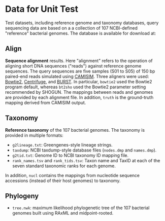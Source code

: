 # Data for Unit Test

Test datasets, including reference genome and taxonomy databases, query sequencing data are based on a a collection of 107 NCBI-defined "reference" bacterial genomes. The database is available for download at:

## Align

**Sequence alignment** results. Here "alignment" refers to the operation of aligning short DNA sequences ("reads") against reference genome sequences. The query sequences are five samples (S01 to S05) of 150 bp paired-end reads simulated using [CAMISIM](https://github.com/CAMI-challenge/CAMISIM/). Three aligners were used: [Bowtie2](http://bowtie-bio.sourceforge.net/bowtie2/index.shtml), [Centrifuge](https://ccb.jhu.edu/software/centrifuge/), and [BURST](https://github.com/knights-lab/BURST). In particular, `bowtie2` used the Bowtie2 program default, whereas `bt2sho` used the Bowtie2 parameter setting recommended by SHOGUN. The mappings between reads and genomes are provided by each alignment file. In addition, `truth` is the ground-truth mapping derived from CAMISIM output.

## Taxonomy

**Reference taxonomy** of the 107 bacterial genomes. The taxonomy is provided in multiple formats:

- `g2lineage.txt`: Greengenes-style lineage strings.
- `taxdump`: NCBI taxdump-style database files (`nodes.dmp` and `names.dmp`).
- `g2tid.txt`: Genome ID to NCBI taxonomy ID mapping file.
- `rank_names.tsv` and `rank_tids.tsv`: Taxon name and TaxID at each of the seven standard taxonomic ranks for each genome.

In addition, `nucl` contains the mappings from nucleotide sequence accessions (instead of their host genomes) to taxonomy.

## Phylogeny

- `tree.nwk`: maximum likelihood phylogenetic tree of the 107 bacterial genomes built using RAxML and midpoint-rooted.
